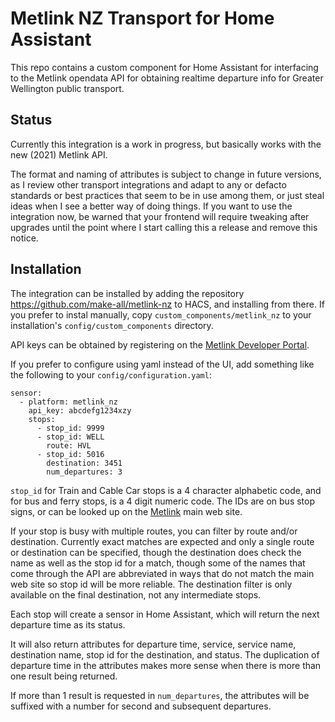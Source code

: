 # Metlink NZ Transport for Home Assistant

This repo contains a custom component for Home Assistant for interfacing
to the Metlink opendata API for obtaining realtime departure info for
Greater Wellington public transport.

## Status

Currently this integration is a work in progress, but basically works with
the new (2021) Metlink API.

The format and naming of attributes is subject to change in future
versions, as I review other transport integrations and adapt to any
or defacto standards or best practices that seem to be in use among them, or
just steal ideas when I see a better way of doing things.  If you want to use
the integration now, be warned that your frontend will require tweaking after
upgrades until the point where I start calling this a release and remove this
notice.

## Installation

The integration can be installed by adding the repository
https://github.com/make-all/metlink-nz to HACS, and installing from there.
If you prefer to instal manually, copy `custom_components/metlink_nz` to your
installation's `config/custom_components` directory.

API keys can be obtained by registering on the
[Metlink Developer Portal](https://opendata.metlink.org).

If you prefer to configure using yaml instead of the UI, add something like
the following to your `config/configuration.yaml`:

```
sensor:
  - platform: metlink_nz
	api_key: abcdefg1234xzy
	stops:
	  - stop_id: 9999
	  - stop_id: WELL
	    route: HVL
	  - stop_id: 5016
	    destination: 3451
        num_departures: 3
```

`stop_id` for Train and Cable Car stops is a 4 character alphabetic
code, and for bus and ferry stops, is a 4 digit numeric code.
The IDs are on bus stop signs, or can be looked up on the
[Metlink](https://metlink.org.nz) main web site.

If your stop is busy with multiple routes, you can filter by route and/or destination.  Currently exact matches are expected and only a single route or destination can be specified, though the destination does check the name as well as the stop id for a match, though some of the names that come through the API are abbreviated in ways that do not match the main web site so stop id will be more reliable.  The destination filter is only available on the final destination, not any intermediate stops.

Each stop will create a sensor in Home Assistant, which will return the next departure time as its status.

It will also return attributes for departure time, service, service
name, destination name, stop id for the destination, and status.  The
duplication of departure time in the attributes makes more sense when
there is more than one result being returned.

If more than 1 result is requested in `num_departures`, the attributes
will be suffixed with a number for second and subsequent departures.



